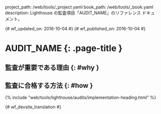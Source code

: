 project_path: /web/tools/_project.yaml
book_path: /web/tools/_book.yaml
description: Lighthouse の監査項目「AUDIT_NAME」のリファレンス ドキュメント。

{# wf_updated_on: 2016-10-04 #}
{# wf_published_on: 2016-10-04 #}

#  AUDIT_NAME {: .page-title }

##  監査が重要である理由 {: #why }

##  監査に合格する方法 {: #how }

{% include "web/tools/lighthouse/audits/implementation-heading.html" %}


{# wf_devsite_translation #}
